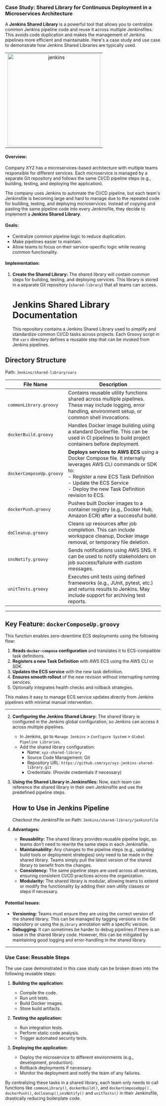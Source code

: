 ### **Case Study: Shared Library for Continuous Deployment in a Microservices Architecture**

A **Jenkins Shared Library** is a powerful tool that allows you to centralize common Jenkins pipeline code and reuse it across multiple Jenkinsfiles. This avoids code duplication and makes the management of Jenkins pipelines more efficient and maintainable. Here's a case study and use case to demonstrate how Jenkins Shared Libraries are typically used.


<table align="center">
  <tr>
    <td align="center">
      <img src="https://miro.medium.com/v2/resize:fit:1116/1*5A8OrocBg3OhG4XHYoF3tQ.jpeg" alt="jenkins" width="300"/>
    </td>
  </tr>
</table>

#### **Overview:**
Company XYZ has a microservices-based architecture with multiple teams responsible for different services. Each microservice is managed by a separate Git repository and follows the same CI/CD pipeline steps (e.g., building, testing, and deploying the application). 

The company uses Jenkins to automate the CI/CD pipeline, but each team's Jenkinsfile is becoming large and hard to manage due to the repeated code for building, testing, and deploying microservices. Instead of copying and pasting the same pipeline code into every Jenkinsfile, they decide to implement a **Jenkins Shared Library**.

#### **Goals:**
- Centralize common pipeline logic to reduce duplication.
- Make pipelines easier to maintain.
- Allow teams to focus on their service-specific logic while reusing common functionality.

#### **Implementation:**
1. **Create the Shared Library:**
   The shared library will contain common steps for building, testing, and deploying services. This library is stored in a separate Git repository (`shared-library`) that all teams can access.

    # Jenkins Shared Library Documentation

    This repository contains a Jenkins Shared Library used to simplify and standardize common CI/CD tasks across projects. Each Groovy script in the `vars` directory defines a reusable step that can be invoked from Jenkins pipelines.

## Directory Structure

Path: `Jenkins/shared-library/vars`

| File Name              | Description |
|------------------------|-------------|
| `commonLibrary.groovy` | Contains reusable utility functions shared across multiple pipelines. These may include logging, error handling, environment setup, or common shell invocations. |
| `dockerBuild.groovy`   | Handles Docker image building using a standard Dockerfile. This can be used in CI pipelines to build project containers before deployment. |
| `dockerComposeUp.groovy` | **Deploys services to AWS ECS** using a Docker Compose file. It internally leverages AWS CLI commands or SDK to:<br>- Register a new ECS Task Definition<br>- Update the ECS Service<br>- Deploy the new Task Definition revision to ECS. |
| `dockerPush.groovy`    | Pushes built Docker images to a container registry (e.g., Docker Hub, Amazon ECR) after a successful build. |
| `doCleanup.groovy`     | Cleans up resources after job completion. This can include workspace cleanup, Docker image removal, or temporary file deletion. |
| `snsNotify.groovy`     | Sends notifications using AWS SNS. It can be used to notify stakeholders on job success/failure with custom messages. |
| `unitTests.groovy`     | Executes unit tests using defined frameworks (e.g., JUnit, pytest, etc.) and returns results to Jenkins. May include support for archiving test reports. |

---

## Key Feature: `dockerComposeUp.groovy`

This function enables zero-downtime ECS deployments using the following flow:

1. **Reads `docker-compose` configuration** and translates it to ECS-compatible task definitions.
2. **Registers a new Task Definition** with AWS ECS using the AWS CLI or SDK.
3. **Updates the ECS service** with the new task definition.
4. **Ensures smooth rollout** of the new revision without interrupting running services.
5. Optionally integrates health checks and rollback strategies.

This makes it easy to manage ECS service updates directly from Jenkins pipelines with minimal manual intervention.

---
2. **Configuring the Jenkins Shared Library:**
   The shared library is configured in the Jenkins global configuration, so Jenkins can access it across multiple pipelines.

   - In Jenkins, go to `Manage Jenkins` > `Configure System` > `Global Pipeline Libraries`.
   - Add the shared library configuration:
     - Name: `xyz-shared-library`
     - Source Code Management: Git
     - Repository URL: `https://github.com/xyz/xyz-jenkins-shared-library.git`
     - Credentials: (Provide credentials if necessary)


3. **Using the Shared Library in Jenkinsfiles:**
   Now, each team can reference the shared library in their own Jenkinsfile and use the predefined pipeline steps.

    ## How to Use in Jenkins Pipeline

    Checkout the JenkinsFile on Path: `Jenkins/shared-library/jenkinsfile`


4. **Advantages:**
   - **Reusability:** The shared library provides reusable pipeline logic, so teams don’t need to rewrite the same steps in each Jenkinsfile.
   - **Maintainability:** Any changes to the pipeline steps (e.g., updating build tools or deployment strategies) only need to be made in the shared library. Teams simply pull the latest version of the shared library to benefit from the changes.
   - **Consistency:** The same pipeline steps are used across all services, ensuring consistent CI/CD practices across the organization.
   - **Modularity:** The shared library is modular, allowing teams to extend or modify the functionality by adding their own utility classes or steps if necessary.

#### **Potential Issues:**
- **Versioning:** Teams must ensure they are using the correct version of the shared library. This can be managed by tagging versions in the Git repository or using the `@Library` annotation with a specific version.
- **Debugging:** It can sometimes be harder to debug pipelines if there is an issue in the shared library code. However, this can be mitigated by maintaining good logging and error-handling in the shared library.

---

### **Use Case: Reusable Steps**

The use case demonstrated in this case study can be broken down into the following reusable steps:

1. **Building the application:**
   - Compile the code.
   - Run unit tests.
   - Build Docker images.
   - Store build artifacts.

2. **Testing the application:**
   - Run integration tests.
   - Perform static code analysis.
   - Trigger automated security tests.

3. **Deploying the application:**
   - Deploy the microservice to different environments (e.g., development, production).
   - Rollback deployments if necessary.
   - Monitor the deployment and notify the team of any failures.

By centralizing these tasks in a shared library, each team only needs to call functions like `commonLibrary()`, `dockerBuild()`, and `dockerComposeUpp()` , `dockerPush()`, `doCleanup()`,`snsNotify()` and `unitTests()` in their Jenkinsfile, drastically reducing boilerplate code.